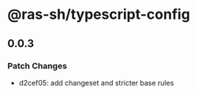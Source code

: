 # @ras-sh/typescript-config

## 0.0.3

### Patch Changes

- d2cef05: add changeset and stricter base rules
